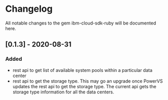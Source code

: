 # Changelog
All notable changes to the gem ibm-cloud-sdk-ruby will be documented here.

## [0.1.3] - 2020-08-31
### Added
- rest api to get list of available system pools within a particular data center
- rest api to get the storage type. This may go an upgrade once PowerVS updates 
  the rest api to get the storage type. 
  The current api gets the storage type information for all the data centers.

